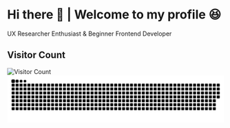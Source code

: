 # Hi there 👋 | Welcome to my profile 😆

UX Researcher Enthusiast & Beginner Frontend Developer

## Visitor Count
![Visitor Count](https://profile-counter.glitch.me/rivaldynaiborhu/count.svg)
![snake gif](https://github.com/rivaldynaiborhu/rivaldynaiborhu/blob/output/github-contribution-grid-snake.svg)
